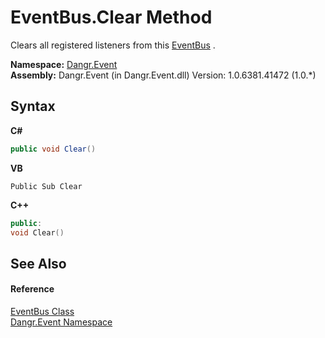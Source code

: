 # EventBus.Clear Method 
 

Clears all registered listeners from this <a href="T_Dangr_Event_EventBus">EventBus</a> .

**Namespace:**&nbsp;<a href="N_Dangr_Event">Dangr.Event</a><br />**Assembly:**&nbsp;Dangr.Event (in Dangr.Event.dll) Version: 1.0.6381.41472 (1.0.*)

## Syntax

**C#**<br />
``` C#
public void Clear()
```

**VB**<br />
``` VB
Public Sub Clear
```

**C++**<br />
``` C++
public:
void Clear()
```


## See Also


#### Reference
<a href="T_Dangr_Event_EventBus">EventBus Class</a><br /><a href="N_Dangr_Event">Dangr.Event Namespace</a><br />